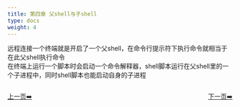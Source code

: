 ```yaml
---
title: 第四章 父shell与子shell
type: docs
weight: 4
---   
```


远程连接一个终端就是开启了一个父shell，在命令行提示符下执行命令就相当于在此父shell执行命令   
在终端上运行一个脚本时会启动一个命令解释器，shell脚本运行在父shell里的一个子进程中，同时shell脚本也能启动自身的子进程
 

<div style="display: flex;justify-content: space-between;align-items: center;">
<p><a href="https://books.linuxwt.com/linuxwtabs/ChapterThree/Jinchengtuhuan">上一页➡️</a></p>
<p><a href="https://books.linuxwt.com/linuxwtabs/ChapterFour/Subshell1">下一页➡️</a></p>
</div>